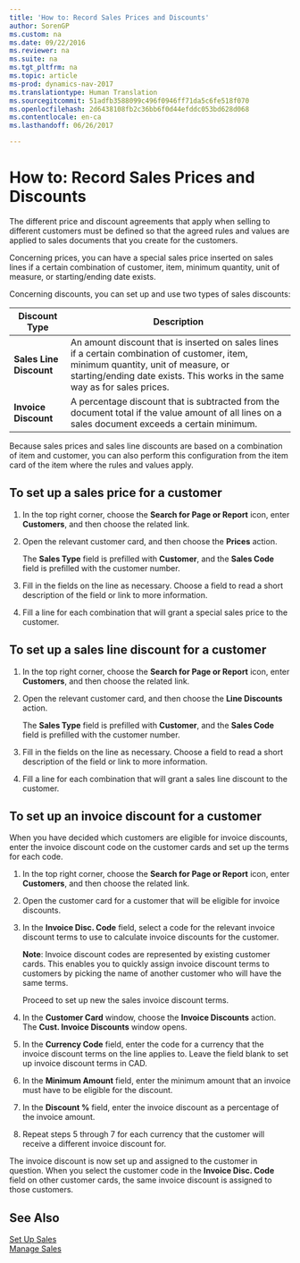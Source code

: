 ```yaml
---
title: 'How to: Record Sales Prices and Discounts'
author: SorenGP
ms.custom: na
ms.date: 09/22/2016
ms.reviewer: na
ms.suite: na
ms.tgt_pltfrm: na
ms.topic: article
ms-prod: dynamics-nav-2017
ms.translationtype: Human Translation
ms.sourcegitcommit: 51adfb3588099c496f0946ff71da5c6fe518f070
ms.openlocfilehash: 2d6438108fb2c36bb6f0d44efddc053bd628d068
ms.contentlocale: en-ca
ms.lasthandoff: 06/26/2017

---
```


# <a name="how-to-record-sales-prices-and-discounts"></a>How to: Record Sales Prices and Discounts
The different price and discount agreements that apply when selling to different customers must be defined so that the agreed rules and values are applied to sales documents that you create for the customers.

Concerning prices, you can have a special sales price inserted on sales lines if a certain combination of customer, item, minimum quantity, unit of measure, or starting/ending date exists.

Concerning discounts, you can set up and use two types of sales discounts:

|Discount Type |Description |
|--------------|------------|
|**Sales Line Discount**|An amount discount that is inserted on sales lines if a certain combination of customer, item, minimum quantity, unit of measure, or starting/ending date exists. This works in the same way as for sales prices.|
|**Invoice Discount**|A percentage discount that is subtracted from the document total if the value amount of all lines on a sales document exceeds a certain minimum.|

Because sales prices and sales line discounts are based on a combination of item and customer, you can also perform this configuration from the item card of the item where the rules and values apply.

## <a name="to-set-up-a-sales-price-for-a-customer"></a>To set up a sales price for a customer
1. In the top right corner, choose the **Search for Page or Report** icon, enter **Customers**, and then choose the related link.
2. Open the relevant customer card, and then choose the **Prices** action.

    The **Sales Type** field is prefilled with **Customer**, and the **Sales Code** field is prefilled with the customer number.
3. Fill in the fields on the line as necessary. Choose a field to read a short description of the field or link to more information.
4. Fill a line for each combination that will grant a special sales price to the customer.

## <a name="to-set-up-a-sales-line-discount-for-a-customer"></a>To set up a sales line discount for a customer
1. In the top right corner, choose the **Search for Page or Report** icon, enter **Customers**, and then choose the related link.
2. Open the relevant customer card, and then choose the **Line Discounts** action.

    The **Sales Type** field is prefilled with **Customer**, and the **Sales Code** field is prefilled with the customer number.
3.  Fill in the fields on the line as necessary. Choose a field to read a short description of the field or link to more information.
4. Fill a line for each combination that will grant a sales line discount to the customer.

## <a name="to-set-up-an-invoice-discount-for-a-customer"></a>To set up an invoice discount for a customer
When you have decided which customers are eligible for invoice discounts, enter the invoice discount code on the customer cards and set up the terms for each code.

1. In the top right corner, choose the **Search for Page or Report** icon, enter **Customers**, and then choose the related link.
2. Open the customer card for a customer that will be eligible for invoice discounts.
3. In the **Invoice Disc. Code** field, select a code for the relevant invoice discount terms to use to calculate invoice discounts for the customer.

    **Note**: Invoice discount codes are represented by existing customer cards. This enables you to quickly assign invoice discount terms to customers by picking the name of another customer who will have the same terms.

    Proceed to set up new the sales invoice discount terms.
4. In the **Customer Card** window, choose the **Invoice Discounts** action. The **Cust. Invoice Discounts** window opens.
5. In the **Currency Code** field, enter the code for a currency that the invoice discount terms on the line applies to. Leave the field blank to set up invoice discount terms in CAD.
6. In the **Minimum Amount** field, enter the minimum amount that an invoice must have to be eligible for the discount.
7. In the **Discount %** field, enter the invoice discount as a percentage of the invoice amount.
8. Repeat steps 5 through 7 for each currency that the customer will receive a different invoice discount for.

The invoice discount is now set up and assigned to the customer in question. When you select the customer code in the **Invoice Disc. Code** field on other customer cards, the same invoice discount is assigned to those customers.

## <a name="see-also"></a>See Also  
[Set Up Sales](sales-setup-sales.md)  
[Manage Sales](sales-manage-sales.md)

